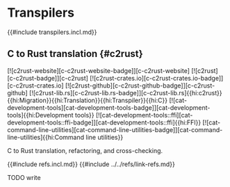 # Transpilers

{{#include transpilers.incl.md}}

## C to Rust translation {#c2rust}

[![c2rust-website][c-c2rust-website-badge]][c-c2rust-website] [![c2rust][c-c2rust-badge]][c-c2rust] [![c2rust-crates.io][c-c2rust-crates.io-badge]][c-c2rust-crates.io] [![c2rust-github][c-c2rust-github-badge]][c-c2rust-github] [![c2rust-lib.rs][c-c2rust-lib.rs-badge]][c-c2rust-lib.rs]{{hi:c2rust}}{{hi:Migration}}{{hi:Translation}}{{hi:Transpiler}}{{hi:C}} [![cat-development-tools][cat-development-tools-badge]][cat-development-tools]{{hi:Development tools}} [![cat-development-tools::ffi][cat-development-tools::ffi-badge]][cat-development-tools::ffi]{{hi:FFI}} [![cat-command-line-utilities][cat-command-line-utilities-badge]][cat-command-line-utilities]{{hi:Command line utilities}}

C to Rust translation, refactoring, and cross-checking.

{{#include refs.incl.md}}
{{#include ../../refs/link-refs.md}}

<div class="hidden">
TODO write
</div>
